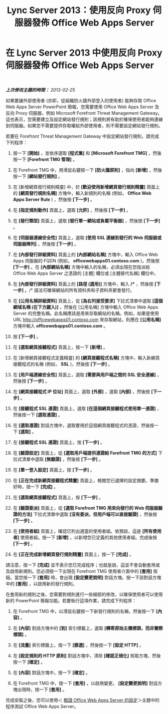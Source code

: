 ﻿---
title: Lync Server 2013：使用反向 Proxy 伺服器發佈 Office Web Apps Server
TOCTitle: 使用反向 Proxy 伺服器發佈 Office Web Apps Server
ms:assetid: 0babe39f-c4b9-46f0-995a-33dc99c2be03
ms:mtpsurl: https://technet.microsoft.com/zh-tw/library/JJ204665(v=OCS.15)
ms:contentKeyID: 49290055
ms.date: 08/10/2015
mtps_version: v=OCS.15
ms.translationtype: HT
---

# 在 Lync Server 2013 中使用反向 Proxy 伺服器發佈 Office Web Apps Server

 

_**上次修改主題的時間：** 2013-02-25_

如果要讓外部使用者 (亦即，從組織防火牆外部登入的使用者) 能夠存取 Office Web Apps Server PowerPoint 簡報，您需要使用 Office Web Apps Server 及反向 Proxy 伺服器，例如 Microsoft Forefront Threat Management Gateway。這也表示，您需要建立及設定網站發行規則；該規則將有助於確保使用者能夠連線到伺服器。如果您不需要提供存取權給外部使用者，則不需要設定網站發行規則。

若要在 Forefront Threat Management Gateway 中設定網站發行規則，請完成下列程序：

1.  按一下 **\[開始\]** ，並依序選取 **\[程式集\]** 和 **\[Microsoft Forefront TMG\]** ，然後按一下 **\[Forefront TMG 管理\]** 。

2.  在 Forefront TMG 中，用滑鼠右鍵按一下 **\[防火牆原則\]** ，指向 **\[新增\]** ，然後按一下 **\[網站發行規則\]** 。

3.  在 \[新增網頁發行規則精靈\] 中，於 **\[歡迎使用新增網頁發行規則精靈\]** 頁面上的 **\[網頁發行規則名稱\]** 方塊中，輸入新規則的名稱 (例如， **Office Web Apps Server Rule** ) ，然後按 **\[下一步\]** 。

4.  在 **\[指定規則動作\]** 頁面上，選取 **\[允許\]** ，然後按 **\[下一步\]** 。

5.  在 **\[發行類型\]** 頁面上，選取 **\[發行單一網站或負載平衡器\]** ，然後按 **\[下一步\]** 。

6.  在 **\[伺服器連線安全性\]** 頁面上，選取 **\[使用 SSL 連線到發行的 Web 伺服器或伺服器陣列\]** ，然後按 **\[下一步\]** 。

7.  在 **\[內部發行詳細資料\]** 頁面上的 **\[內部網站名稱\]** 方塊中，輸入 Office Web Apps 伺服器的 FQDN (例如， **officewebapps01.contoso.com** )，然後按 **\[下一步\]** 。在 **\[內部網站名稱\]** 方塊中輸入的名稱，必須出現在您指派給 Office Web Apps Server 之憑證的 \[主體\] 欄位或 \[主體替代名稱\] 欄位中。

8.  在 **\[內部發行詳細資料\]** 頁面上的 **\[路徑 (選用)\]** 方塊中，輸入 **/\*** ，然後按 **\[下一步\]** 。/\* 語法可確保網站的所有資料夾和子資料夾都會發行。

9.  在 **\[公用名稱詳細資料\]** 頁面上，從 **\[為右列接受要求\]** 下拉式清單中選取 **\[這個網域名稱 (在下方鍵入)\]** ，然後在 \[公用名稱\] 方塊中輸入 Office Web Apps Server 的完整名稱。此名稱應該是用來存取網站的名稱。例如，如果是使用 URL http://officewebapps01.contoso.com 來存取網站，則應在 **\[公用名稱\]** 方塊中輸入 **officewebapps01.contoso.com** 。

10. 按 **\[下一步\]** 。

11. 在 **\[選取網頁接聽程式\]** 頁面上，按一下 **\[新增\]** 。

12. 在 \[新增網頁接聽程式定義精靈\] 的 **\[網頁接聽程式名稱\]** 方塊中，輸入新網頁接聽程式的名稱 (例如， **SSL** )，然後按 **\[下一步\]** 。

13. 在 **\[用戶端連線安全性\]** 頁面上，選取 **\[需要與用戶端之間的 SSL 安全連線\]** ，然後按 **\[下一步\]** 。

14. 在 **\[網頁接聽程式 IP 位址\]** 頁面上，選取 **\[外部\]** ，選取 **\[內部\]** ，然後按 **\[下一步\]** 。

15. 在 **\[接聽程式 SSL 憑證\]** 頁面上，選取 **\[在這個網頁接聽程式使用單一憑證\]** ，然後按一下 **\[選取憑證\]** 。

16. 在 **\[選取憑證\]** 對話方塊中，選取要用於這個網頁接聽程式的憑證，然後按一下 **\[選取\]** 。

17. 在 **\[接聽程式 SSL 憑證\]** 頁面上，按 **\[下一步\]** 。

18. 在 **\[驗證設定\]** 頁面上，從 **\[選取用戶端提供憑證給 Forefront TMG 的方式\]** 下拉式清單中選取 **\[無驗證\]** ，然後按 **\[下一步\]** 。

19. 在 **\[單一登入設定\]** 頁面上，按 **\[下一步\]** 。

20. 在 **\[正在完成新網頁接聽程式精靈\]** 頁面上，檢閱您已選擇的設定摘要。準備好時，按一下 **\[完成\]** 。

21. 在 **\[選取網頁接聽程式\]** 頁面上，按 **\[下一步\]** 。

22. 在 **\[驗證委派\]** 頁面上，從 **\[選取 Forefront TMG 用來向發行的 Web 伺服器驗證的方法\]** 下拉式清單中選取 **\[沒有委派，但用戶端可以直接驗證\]** ，然後按 **\[下一步\]** 。

23. 在 **\[使用者組\]** 頁面上，確認已列出適當的使用者組。依預設，這是 **\[所有使用者\]** 使用者組。按一下 **\[新增\]** ，以新增您已定義的其他使用者組。完成後按 **\[下一步\]** 。

24. 在 **\[正在完成新增網頁發行規則精靈\]** 頁面上，按一下 **\[完成\]** 。

請注意，按一下 **\[完成\]** 並不表示您已完成程序；也就是說，這並不會自動套用或及啟用新規則。您必須按一下出現在 Forefront TMG 使用者介面中的 **\[套用\]** 按鈕。當您按一下 **\[套用\]** 時，會出現 **\[設定變更說明\]** 對話方塊。按一下該對話方塊中的 **\[套用\]** ，以啟用新的發行規則。

在套用新的規則之後，您需要對規則進行一些細部的修改，以確保使用者可以使用新的 PowerPoint 簡報功能。若要執行這項作業，請完成下列程序：

1.  在 Forefront TMG 中，以滑鼠右鍵按一下新發行規則的名稱，然後按一下 **\[內容\]** 。

2.  在 **\[內容\]** 對話方塊中的 **\[到\]** 索引標籤上，選取 **\[轉寄原始主機標頭，而非實際標頭\]** 。

3.  在 **\[流量\]** 索引標籤上，按一下 **\[篩選\]** ，然後按一下 **\[設定 HTTP\]** 。

4.  在 **\[設定規則的 HTTP 原則\]** 對話方塊中，清除 **\[確認正規化\]** 核取方塊，然後按一下 **\[確定\]** 。

5.  在 **\[內容\]** 對話方塊中，按一下 **\[確定\]** 。

6.  在 Forefront TMG 中，按一下 **\[套用\]** ，以啟用變更。 **\[設定變更說明\]** 對話方塊出現時，按一下 **\[套用\]** 。

完成安裝之後，您可以使用＜ [驗證 Office Web Apps Server 的設定](lync-server-2013-validating-the-configuration-of-office-web-apps-server.md)＞主題中的程序測試 Office Web Apps Server。

